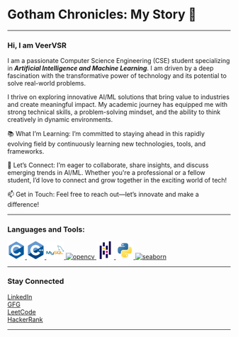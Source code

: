 # Gotham Chronicles: My Story 🦇
---
### Hi, I am VeerVSR  

I am a passionate Computer Science Engineering (CSE) student specializing in ***Artificial Intelligence and Machine Learning***. I am driven by a deep fascination with the transformative power of technology and its potential to solve real-world problems.

I thrive on exploring innovative AI/ML solutions that bring value to industries and create meaningful impact. My academic journey has equipped me with strong technical skills, a problem-solving mindset, and the ability to think creatively in dynamic environments.

📚 What I’m Learning:
I’m committed to staying ahead in this rapidly evolving field by continuously learning new technologies, tools, and frameworks.

🤝 Let’s Connect:
I’m eager to collaborate, share insights, and discuss emerging trends in AI/ML. Whether you're a professional or a fellow student, I’d love to connect and grow together in the exciting world of tech!

📫 Get in Touch:
Feel free to reach out—let’s innovate and make a difference!

---

<h3 align="left">Languages and Tools:</h3>
<p align="left"> <a href="https://www.cprogramming.com/" target="_blank" rel="noreferrer"> <img src="https://raw.githubusercontent.com/devicons/devicon/master/icons/c/c-original.svg" alt="c" width="40" height="40"/> </a> <a href="https://www.w3schools.com/cpp/" target="_blank" rel="noreferrer"> <img src="https://raw.githubusercontent.com/devicons/devicon/master/icons/cplusplus/cplusplus-original.svg" alt="cplusplus" width="40" height="40"/> </a> <a href="https://www.mysql.com/" target="_blank" rel="noreferrer"> <img src="https://raw.githubusercontent.com/devicons/devicon/master/icons/mysql/mysql-original-wordmark.svg" alt="mysql" width="40" height="40"/> </a> <a href="https://opencv.org/" target="_blank" rel="noreferrer"> <img src="https://www.vectorlogo.zone/logos/opencv/opencv-icon.svg" alt="opencv" width="40" height="40"/> </a> <a href="https://pandas.pydata.org/" target="_blank" rel="noreferrer"> <img src="https://raw.githubusercontent.com/devicons/devicon/2ae2a900d2f041da66e950e4d48052658d850630/icons/pandas/pandas-original.svg" alt="pandas" width="40" height="40"/> </a> <a href="https://www.python.org" target="_blank" rel="noreferrer"> <img src="https://raw.githubusercontent.com/devicons/devicon/master/icons/python/python-original.svg" alt="python" width="40" height="40"/> </a> <a href="https://seaborn.pydata.org/" target="_blank" rel="noreferrer"> <img src="https://seaborn.pydata.org/_images/logo-mark-lightbg.svg" alt="seaborn" width="40" height="40"/> </a> </p>

---
### Stay Connected 
[LinkedIn](https://www.linkedin.com/in/veer-vsr-0a821931b/)  
[GFG](https://www.geeksforgeeks.org/user/veervsr/)  
[LeetCode](https://leetcode.com/u/VeerVSR/)  
[HackerRank](https://www.hackerrank.com/profile/VeerVSR)

---


